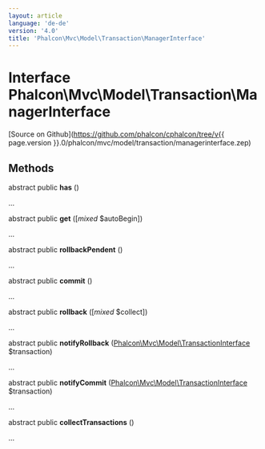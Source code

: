 ```yaml
---
layout: article
language: 'de-de'
version: '4.0'
title: 'Phalcon\Mvc\Model\Transaction\ManagerInterface'
---
```

# Interface **Phalcon\Mvc\Model\Transaction\ManagerInterface**

[Source on Github](https://github.com/phalcon/cphalcon/tree/v{{ page.version }}.0/phalcon/mvc/model/transaction/managerinterface.zep)

## Methods

abstract public **has** ()

...

abstract public **get** ([*mixed* $autoBegin])

...

abstract public **rollbackPendent** ()

...

abstract public **commit** ()

...

abstract public **rollback** ([*mixed* $collect])

...

abstract public **notifyRollback** ([Phalcon\Mvc\Model\TransactionInterface](Phalcon_Mvc_Model_TransactionInterface) $transaction)

...

abstract public **notifyCommit** ([Phalcon\Mvc\Model\TransactionInterface](Phalcon_Mvc_Model_TransactionInterface) $transaction)

...

abstract public **collectTransactions** ()

...